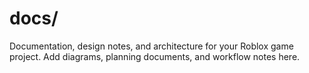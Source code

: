 # docs/

Documentation, design notes, and architecture for your Roblox game project. Add diagrams, planning documents, and workflow notes here.
